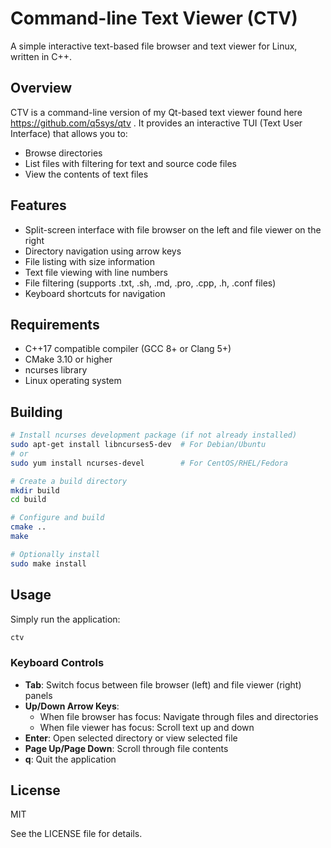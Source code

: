 # Command-line Text Viewer (CTV)

A simple interactive text-based file browser and text viewer for Linux, written in C++.

## Overview

CTV is a command-line version of my Qt-based text viewer found here https://github.com/q5sys/qtv . It provides an interactive TUI (Text User Interface) that allows you to:

- Browse directories
- List files with filtering for text and source code files
- View the contents of text files

## Features

- Split-screen interface with file browser on the left and file viewer on the right
- Directory navigation using arrow keys
- File listing with size information
- Text file viewing with line numbers
- File filtering (supports .txt, .sh, .md, .pro, .cpp, .h, .conf files)
- Keyboard shortcuts for navigation

## Requirements

- C++17 compatible compiler (GCC 8+ or Clang 5+)
- CMake 3.10 or higher
- ncurses library
- Linux operating system

## Building

```bash
# Install ncurses development package (if not already installed)
sudo apt-get install libncurses5-dev  # For Debian/Ubuntu
# or
sudo yum install ncurses-devel        # For CentOS/RHEL/Fedora

# Create a build directory
mkdir build
cd build

# Configure and build
cmake ..
make

# Optionally install
sudo make install
```

## Usage

Simply run the application:

```bash
ctv
```

### Keyboard Controls

- **Tab**: Switch focus between file browser (left) and file viewer (right) panels
- **Up/Down Arrow Keys**: 
  - When file browser has focus: Navigate through files and directories
  - When file viewer has focus: Scroll text up and down
- **Enter**: Open selected directory or view selected file
- **Page Up/Page Down**: Scroll through file contents
- **q**: Quit the application

## License

MIT

See the LICENSE file for details.
